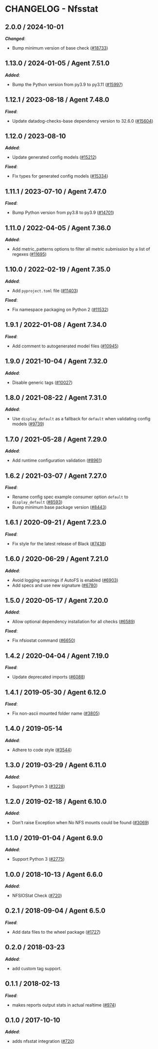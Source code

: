 # CHANGELOG - Nfsstat

<!-- towncrier release notes start -->

## 2.0.0 / 2024-10-01

***Changed***:

* Bump minimum version of base check ([#18733](https://github.com/DataDog/integrations-core/pull/18733))

## 1.13.0 / 2024-01-05 / Agent 7.51.0

***Added***:

* Bump the Python version from py3.9 to py3.11 ([#15997](https://github.com/DataDog/integrations-core/pull/15997))

## 1.12.1 / 2023-08-18 / Agent 7.48.0

***Fixed***:

* Update datadog-checks-base dependency version to 32.6.0 ([#15604](https://github.com/DataDog/integrations-core/pull/15604))

## 1.12.0 / 2023-08-10

***Added***:

* Update generated config models ([#15212](https://github.com/DataDog/integrations-core/pull/15212))

***Fixed***:

* Fix types for generated config models ([#15334](https://github.com/DataDog/integrations-core/pull/15334))

## 1.11.1 / 2023-07-10 / Agent 7.47.0

***Fixed***:

* Bump Python version from py3.8 to py3.9 ([#14701](https://github.com/DataDog/integrations-core/pull/14701))

## 1.11.0 / 2022-04-05 / Agent 7.36.0

***Added***:

* Add metric_patterns options to filter all metric submission by a list of regexes ([#11695](https://github.com/DataDog/integrations-core/pull/11695))

## 1.10.0 / 2022-02-19 / Agent 7.35.0

***Added***:

* Add `pyproject.toml` file ([#11403](https://github.com/DataDog/integrations-core/pull/11403))

***Fixed***:

* Fix namespace packaging on Python 2 ([#11532](https://github.com/DataDog/integrations-core/pull/11532))

## 1.9.1 / 2022-01-08 / Agent 7.34.0

***Fixed***:

* Add comment to autogenerated model files ([#10945](https://github.com/DataDog/integrations-core/pull/10945))

## 1.9.0 / 2021-10-04 / Agent 7.32.0

***Added***:

* Disable generic tags ([#10027](https://github.com/DataDog/integrations-core/pull/10027))

## 1.8.0 / 2021-08-22 / Agent 7.31.0

***Added***:

* Use `display_default` as a fallback for `default` when validating config models ([#9739](https://github.com/DataDog/integrations-core/pull/9739))

## 1.7.0 / 2021-05-28 / Agent 7.29.0

***Added***:

* Add runtime configuration validation ([#8961](https://github.com/DataDog/integrations-core/pull/8961))

## 1.6.2 / 2021-03-07 / Agent 7.27.0

***Fixed***:

* Rename config spec example consumer option `default` to `display_default` ([#8593](https://github.com/DataDog/integrations-core/pull/8593))
* Bump minimum base package version ([#8443](https://github.com/DataDog/integrations-core/pull/8443))

## 1.6.1 / 2020-09-21 / Agent 7.23.0

***Fixed***:

* Fix style for the latest release of Black ([#7438](https://github.com/DataDog/integrations-core/pull/7438))

## 1.6.0 / 2020-06-29 / Agent 7.21.0

***Added***:

* Avoid logging warnings if AutoFS is enabled ([#6903](https://github.com/DataDog/integrations-core/pull/6903))
* Add specs and use new signature ([#6780](https://github.com/DataDog/integrations-core/pull/6780))

## 1.5.0 / 2020-05-17 / Agent 7.20.0

***Added***:

* Allow optional dependency installation for all checks ([#6589](https://github.com/DataDog/integrations-core/pull/6589))

***Fixed***:

* Fix nfsiostat command ([#6650](https://github.com/DataDog/integrations-core/pull/6650))

## 1.4.2 / 2020-04-04 / Agent 7.19.0

***Fixed***:

* Update deprecated imports ([#6088](https://github.com/DataDog/integrations-core/pull/6088))

## 1.4.1 / 2019-05-30 / Agent 6.12.0

***Fixed***:

* Fix non-ascii mounted folder name ([#3805](https://github.com/DataDog/integrations-core/pull/3805))

## 1.4.0 / 2019-05-14

***Added***:

* Adhere to code style ([#3544](https://github.com/DataDog/integrations-core/pull/3544))

## 1.3.0 / 2019-03-29 / Agent 6.11.0

***Added***:

* Support Python 3 ([#3228](https://github.com/DataDog/integrations-core/pull/3228))

## 1.2.0 / 2019-02-18 / Agent 6.10.0

***Added***:

* Don't raise Exception when No NFS mounts could be found ([#3069](https://github.com/DataDog/integrations-core/pull/3069))

## 1.1.0 / 2019-01-04 / Agent 6.9.0

***Added***:

* Support Python 3 ([#2775](https://github.com/DataDog/integrations-core/pull/2775))

## 1.0.0 / 2018-10-13 / Agent 6.6.0

***Added***:

* NFSIOStat Check ([#720](https://github.com/DataDog/integrations-core/pull/720))

## 0.2.1 / 2018-09-04 / Agent 6.5.0

***Fixed***:

* Add data files to the wheel package ([#1727](https://github.com/DataDog/integrations-core/pull/1727))

## 0.2.0 / 2018-03-23

***Added***:

* add custom tag support.

## 0.1.1 / 2018-02-13

***Fixed***:

* makes reports output stats in actual realtime ([#974](https://github.com/DataDog/integrations-core/pull/974))

## 0.1.0 / 2017-10-10

***Added***:

* adds nfsstat integration ([#720](https://github.com/DataDog/integrations-core/issues/720))
